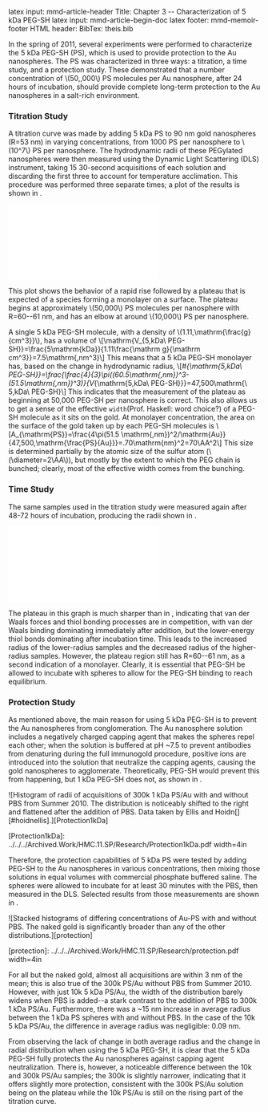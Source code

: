latex input:	mmd-article-header
Title:			Chapter 3 -- Characterization of 5 kDa PEG-SH
latex input:	mmd-article-begin-doc
latex footer:	mmd-memoir-footer
HTML header:	<script type="text/javascript" src="file:///Users/Theo/MathJax/MathJax.js?config=TeX-AMS-MML_HTMLorMML"></script>
BibTex:			theis.bib

In the spring of 2011, several experiments were performed to characterize the 5 kDa PEG-SH (PS), which is used to provide protection to the Au nanospheres. The PS was characterized in three ways: a titration, a time study, and a protection study. These demonstrated that a number concentration of \\(50,\,000\\) PS molecules per Au nanosphere, after 24 hours of incubation, should provide complete long-term protection to the Au nanospheres in a salt-rich environment.

### Titration Study ###

A titration curve was made by adding 5 kDa PS to 90 nm gold nanospheres (R=53 nm) in varying concentrations, from 1000 PS per nanosphere to \\(10^7\\) PS per nanosphere. The hydrodynamic radii of these PEGylated nanospheres were then measured using the Dynamic Light Scattering (DLS) instrument, taking 15 30-second acquisitions of each solution and discarding the first three to account for temperature acclimation. This procedure was performed three separate times; a plot of the results is shown in [](#5kdaPEGSHnew).

![Plot of hydrodynamic radius of Au nanospheres with  at various concentrations less than 30 minutes after addition of PS.][5kdaPEGSHnew]

[5kdaPEGSHnew]: ../../../Archived.Work/HMC.11.SP/Research/5kdaPEGSHnew.pdf

This plot shows the behavior of a rapid rise followed by a plateau that is expected of a species forming a monolayer on a surface. The plateau begins at approximately \\(50,000\\) PS molecules per nanosphere with R=60--61 nm, and has an elbow at around \\(10,000\\) PS per nanosphere.

A single 5 kDa PEG-SH molecule, with a density of \\(1.11\,\mathrm{\frac{g}{cm^3}}\\), has a volume of \\[\mathrm{V_{5\,kDa\ PEG-SH}}=\frac{5\mathrm{kDa}}{1.11\frac{\mathrm g}{\mathrm cm^3}}=7.5\mathrm{\,nm^3}\\]
This means that a 5 kDa PEG-SH monolayer has, based on the change in hydrodynamic radius,
\\[\#_{\mathrm{5\,kDa\ PEG-SH}}=\frac{\frac{4}{3}\pi((60.5\mathrm{\,nm})^3-(51.5\mathrm{\,nm})^3)}{V_{\mathrm{5\,kDa\ PEG-SH}}}=47,500\mathrm{\ 5\,kDa\ PEG-SH}\\]
This indicates that the measurement of the plateau as beginning at 50,000 PEG-SH per nanosphere is correct. This also allows us to get a sense of the effective ``width``(Prof. Haskell: word choice?) of a PEG-SH molecule as it sits on the gold. At monolayer concentration, the area on the surface of the gold taken up by each PEG-SH molecules is \\[A_{\mathrm{PS}}=\frac{4\pi(51.5 \mathrm{\,nm})^2/\mathrm{Au}}{47,500\,\mathrm{\frac{PS}{Au}}}=.70\mathrm{nm}^2=70\AA^2\\]
This size is determined partially by the atomic size of the sulfur atom (\\(\diameter=2\AA\\)), but mostly by the extent to which the PEG chain is bunched; clearly, most of the effective width comes from the bunching.

### Time Study ###

The same samples used in the titration study were measured again after 48-72 hours of incubation, producing the radii shown in [](#5kdaPEGSHtime).

![Plot of hydrodynamic radius of Au nanospheres with  at various concentrations 48-72 hours after addition of PS.][5kdaPEGSHtime]

[5kdaPEGSHtime]: ../../../Archived.Work/HMC.11.SP/Research/5kdaPEGSHtime.pdf

The plateau in this graph is much sharper than in [](#5kdaPEGSHnew), indicating that van der Waals forces and thiol bonding processes are in competition, with van der Waals binding dominating immediately after addition, but the lower-energy thiol bonds dominating after incubation time. This leads to the increased radius of the lower-radius samples and the decreased radius of the higher-radius samples. However, the plateau region still has R=60--61 nm, as a second indication of a monolayer. Clearly, it is essential that PEG-SH be allowed to incubate with spheres to allow for the PEG-SH binding to reach equilibrium.

### Protection Study ###

As mentioned above, the main reason for using 5 kDa PEG-SH is to prevent the Au nanospheres from conglomeration. The Au nanosphere solution includes a negatively charged capping agent that makes the spheres repel each other; when the solution is buffered at pH ~7.5 to prevent antibodies from denaturing during the full immunogold procedure, positive ions are introduced into the solution that neutralize the capping agents, causing the gold nanospheres to agglomerate. Theoretically, PEG-SH would prevent this from happening, but 1 kDa PEG-SH does not, as shown in [](#Protection1kDa).

![Histogram of radii of acquisitions of 300k 1 kDa PS/Au with and without PBS from Summer 2010. The distribution is noticeably shifted to the right and flattened after the addition of PBS. Data taken by Ellis and Hoidn[][#hoidnellis].][Protection1kDa]

[Protection1kDa]: ../../../Archived.Work/HMC.11.SP/Research/Protection1kDa.pdf width=4in

Therefore, the protection capabilities of 5 kDa PS were tested by adding PEG-SH to the Au nanospheres in various concentrations, then mixing those solutions in equal volumes with commercial phosphate buffered saline. The spheres were allowed to incubate for at least 30 minutes with the PBS, then measured in the DLS. Selected results from those measurements are shown in [](#protection).

![Stacked histograms of differing concentrations of Au-PS with and without PBS. The naked gold is significantly broader than any of the other distributions.][protection]

[protection]: ../../../Archived.Work/HMC.11.SP/Research/protection.pdf width=4in

For all but the naked gold, almost all acquisitions are within 3 nm of the mean; this is also true of the 300k PS/Au without PBS from Summer 2010. However, with just 10k 5 kDa PS/Au, the width of the distribution barely widens when PBS is added--a stark contrast to the addition of PBS to 300k 1 kDa PS/Au. Furthermore, there was a ~15 nm increase in average radius between the 1 kDa PS spheres with and without PBS. In the case of the 10k 5 kDa PS/Au, the difference in average radius was negligible: 0.09 nm.

From observing the lack of change in both average radius and the change in radial distribution when using the 5 kDa PEG-SH, it is clear that the 5 kDa PEG-SH fully protects the Au nanospheres against capping agent neutralization. There is, however, a noticeable difference between the 10k and 300k PS/Au samples; the 300k is slightly narrower, indicating that it offers slightly more protection, consistent with the 300k PS/Au solution being on the plateau while the 10k PS/Au is still on the rising part of the titration curve.